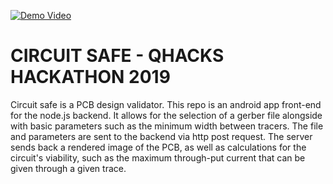 [![Demo Video](https://i.imgur.com/WuQoXq8.png)](https://youtu.be/7CH2nNuY6H0 "Click to watch the video")

# CIRCUIT SAFE - QHACKS HACKATHON 2019

Circuit safe is a PCB design validator. This repo is an android app front-end for the node.js backend. It allows for the selection of a gerber file alongside with basic parameters such as the minimum width between tracers. The file and parameters are sent to the backend via http post request. The server sends back a rendered image of the PCB, as well as calculations for the circuit's viability, such as the maximum through-put current that can be given through a given trace.